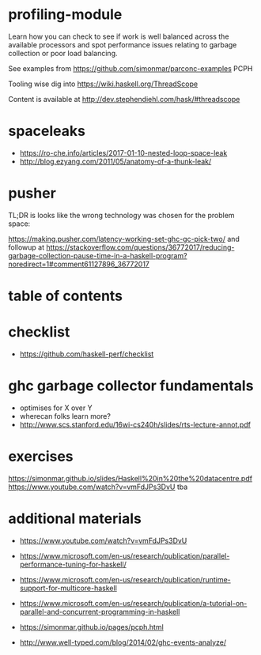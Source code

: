 # profiling-module
Learn how you can check to see if work is well balanced across the available processors and spot performance issues relating to garbage collection or poor load balancing.

See examples from https://github.com/simonmar/parconc-examples PCPH

Tooling wise dig into https://wiki.haskell.org/ThreadScope


Content is available at http://dev.stephendiehl.com/hask/#threadscope

# spaceleaks

- https://ro-che.info/articles/2017-01-10-nested-loop-space-leak
- http://blog.ezyang.com/2011/05/anatomy-of-a-thunk-leak/

# pusher
TL;DR is looks like the wrong technology was chosen for the problem space:

https://making.pusher.com/latency-working-set-ghc-gc-pick-two/ and followup at https://stackoverflow.com/questions/36772017/reducing-garbage-collection-pause-time-in-a-haskell-program?noredirect=1#comment61127896_36772017

# table of contents


# checklist
- https://github.com/haskell-perf/checklist

# ghc garbage collector fundamentals
- optimises for X over Y
- wherecan folks learn more?
- http://www.scs.stanford.edu/16wi-cs240h/slides/rts-lecture-annot.pdf

# exercises
https://simonmar.github.io/slides/Haskell%20in%20the%20datacentre.pdf
https://www.youtube.com/watch?v=vmFdJPs3DvU
tba

# additional materials

- https://www.youtube.com/watch?v=vmFdJPs3DvU
- https://www.microsoft.com/en-us/research/publication/parallel-performance-tuning-for-haskell/
- https://www.microsoft.com/en-us/research/publication/runtime-support-for-multicore-haskell
- https://www.microsoft.com/en-us/research/publication/a-tutorial-on-parallel-and-concurrent-programming-in-haskell
- https://simonmar.github.io/pages/pcph.html


- http://www.well-typed.com/blog/2014/02/ghc-events-analyze/

